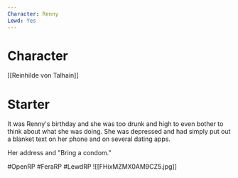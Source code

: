 ```yaml
---
Character: Renny
Lewd: Yes
---
```

# Character
[[Reinhilde von Talhain]]

# Starter
It was Renny's birthday and she was too drunk and high to even bother to think about what she was doing. She was depressed and had simply put out a blanket text on her phone and on several dating apps.

Her address and "Bring a condom."  

#OpenRP #FeraRP #LewdRP 
![[FHixMZMX0AM9CZ5.jpg]]